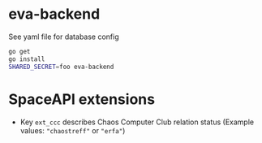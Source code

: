 eva-backend
===========

See yaml file for database config

```bash
go get
go install
SHARED_SECRET=foo eva-backend
```

SpaceAPI extensions
===================

* Key `ext_ccc` describes Chaos Computer Club relation status (Example values: `"chaostreff"` or `"erfa"`)


